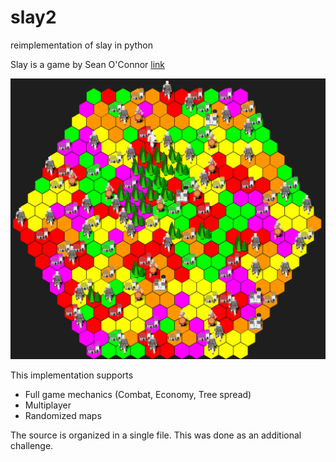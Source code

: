 # slay2
reimplementation of slay in python

Slay is a game by Sean O'Connor [link](http://www.windowsgames.co.uk/slay.html)

![gameplay](https://github.com/jacopograndi/slay2/blob/main/slay2_gameplay.png?raw=true)

This implementation supports
* Full game mechanics (Combat, Economy, Tree spread)
* Multiplayer
* Randomized maps

The source is organized in a single file. This was done as an additional challenge.
